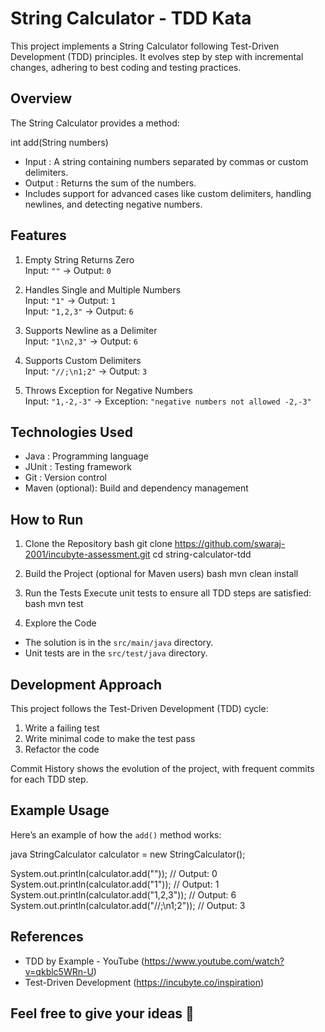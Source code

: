 #  String Calculator - TDD Kata 

This project implements a  String Calculator  following  Test-Driven Development (TDD)  principles. It evolves step by step with incremental changes, adhering to best coding and testing practices.
 

##  Overview 

The  String Calculator  provides a method:

int add(String numbers)

-  Input : A string containing numbers separated by commas or custom delimiters.  
-  Output : Returns the sum of the numbers.  
- Includes support for advanced cases like custom delimiters, handling newlines, and detecting negative numbers.

 

##  Features 

1.  Empty String Returns Zero   
   Input: `""` → Output: `0`  

2.  Handles Single and Multiple Numbers   
   Input: `"1"` → Output: `1`  
   Input: `"1,2,3"` → Output: `6`  

3.  Supports Newline as a Delimiter   
   Input: `"1\n2,3"` → Output: `6`  

4.  Supports Custom Delimiters   
   Input: `"//;\n1;2"` → Output: `3`  

5.  Throws Exception for Negative Numbers   
   Input: `"1,-2,-3"` → Exception: `"negative numbers not allowed -2,-3"`

 

##  Technologies Used 

-  Java : Programming language  
-  JUnit : Testing framework  
-  Git : Version control  
-  Maven  (optional): Build and dependency management  


##  How to Run 

1.  Clone the Repository 
    bash
   git clone https://github.com/swaraj-2001/incubyte-assessment.git
   cd string-calculator-tdd
    

2.  Build the Project  (optional for Maven users)
    bash
    mvn clean install
    

3.  Run the Tests 
   Execute unit tests to ensure all TDD steps are satisfied:
    bash
   mvn test
    

4.  Explore the Code 
   - The solution is in the `src/main/java` directory.  
   - Unit tests are in the `src/test/java` directory.  

 

##  Development Approach 

This project follows the  Test-Driven Development (TDD)  cycle:  
1.  Write a failing test   
2.  Write minimal code to make the test pass   
3.  Refactor the code   

 Commit History  shows the evolution of the project, with frequent commits for each TDD step.

 

##  Example Usage 

Here’s an example of how the `add()` method works:

 java
StringCalculator calculator = new StringCalculator();

System.out.println(calculator.add(""));           // Output: 0
System.out.println(calculator.add("1"));          // Output: 1
System.out.println(calculator.add("1,2,3"));      // Output: 6
System.out.println(calculator.add("//;\n1;2"));   // Output: 3
 

 

##  References 

- TDD by Example - YouTube (https://www.youtube.com/watch?v=qkblc5WRn-U)  
- Test-Driven Development (https://incubyte.co/inspiration)

 

##  Feel free to give your ideas 🚀
